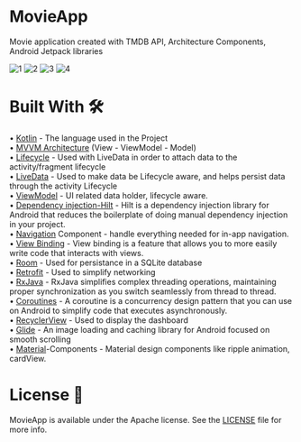 # MovieApp
Movie application created with TMDB API, Architecture Components, Android Jetpack libraries

![1](https://user-images.githubusercontent.com/100429928/189942937-2cd8426d-2bcc-4ce7-8ace-b78e83cd4650.jpeg)
![2](https://user-images.githubusercontent.com/100429928/189942939-ee49580d-7040-4cef-b4b3-f95c280db42b.jpeg)
![3](https://user-images.githubusercontent.com/100429928/189942949-a2ddddf8-b1f9-4a53-a2ff-cf904620dfdb.jpeg)
![4](https://user-images.githubusercontent.com/100429928/189942928-2227803e-f4be-486b-acd9-fc83466e9e3a.jpeg)

# Built With  :hammer_and_wrench:

•	[Kotlin](https://kotlinlang.org/) - The language used in the Project<br/>
•	[MVVM Architecture](https://developer.android.com/topic/architecture?gclsrc=aw.ds&gclid=Cj0KCQjwzqSWBhDPARIsAK38LY_eKkftD-Fw99r1XQ_MZl6-jvmqOl4DNXadMjXYG6MpiQP4vY-8gZQaAoPCEALw_wcB) (View - ViewModel - Model)<br/>
•	[Lifecycle](https://developer.android.com/topic/libraries/architecture/lifecycle) - Used with LiveData in order to attach data to the activity/fragment lifecycle<br/>
•	[LiveData](https://developer.android.com/topic/libraries/architecture/livedata) - Used to make data be Lifecycle aware, and helps persist data through the activity Lifecycle<br/>
•	[ViewModel](https://developer.android.com/topic/libraries/architecture/viewmodel) - UI related data holder, lifecycle aware.<br/>
• [Dependency injection-Hilt](https://developer.android.com/training/dependency-injection/hilt-android) - Hilt is a dependency injection library for Android that reduces the boilerplate of doing manual dependency injection in your project.<br/> 
•	[Navigation](https://developer.android.com/guide/navigation) Component - handle everything needed for in-app navigation.<br/>
•	[View Binding](https://developer.android.com/topic/libraries/view-binding) - View binding is a feature that allows you to more easily write code that interacts with views.<br/>
•	[Room](https://developer.android.com/jetpack/androidx/releases/room) - Used for persistance in a SQLite database<br/>
•	[Retrofit](https://square.github.io/retrofit/) - Used to simplify networking<br/>
•	[RxJava](https://www.geeksforgeeks.org/rxjava-for-android/) - RxJava simplifies complex threading operations, maintaining proper synchronization as you switch seamlessly from thread to thread.<br/>
•	[Coroutines](https://kotlinlang.org/docs/coroutines-overview.html) - A coroutine is a concurrency design pattern that you can use on Android to simplify code that executes asynchronously.<br/>
•	[RecyclerView](https://developer.android.com/reference/kotlin/androidx/recyclerview/widget/RecyclerView) - Used to display the dashboard<br/>
•	[Glide](https://github.com/bumptech/glide) - An image loading and caching library for Android focused on smooth scrolling<br/>
•	[Material](https://github.com/material-components/material-components-android/blob/master/docs/getting-started.md)-Components - Material design components like ripple animation, cardView.<br/>

# License  :page_with_curl:<br/>
MovieApp is available under the Apache  license. See the [LICENSE](https://github.com/ahmetufan/MovieApp/new/main) file for more info.


